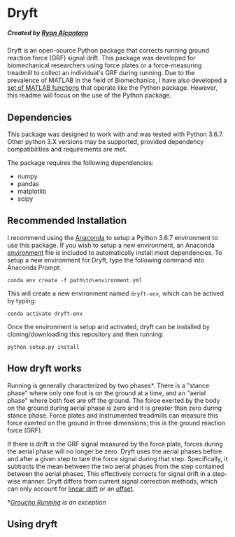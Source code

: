 # Dryft
##### Created by [Ryan Alcantara](https://alcantarar.github.io)

Dryft is an open-source Python package that corrects running ground reaction force (GRF) 
signal drift. This package was developed for biomechanical researchers using force plates
or a force-measuring treadmill to collect an individual's GRF during running. Due to the
prevalence of MATLAB in the field of Biomechanics, I have also developed a [set of 
MATLAB functions](MATLAB) that operate like the Python package. However, this readme will 
focus on the use of the Python package.

## Dependencies
This package was designed to work with and was tested with Python 3.6.7. 
Other python 3.X versions may be supported, provided dependency compatibilities and requirements are met.

The package requires the following dependencies: 
* numpy
* pandas
* matplotlib
* scipy

## Recommended Installation

I recommend using the [Anaconda](https://www.anaconda.com/distribution/#download-section) to setup a Python 3.6.7 environment to use this package.
If you wish to setup a new environment, an Anaconda [environment](environment.yml) file is included
to automatically install most dependencies. To setup a new environment for Dryft, type the following 
command into Anaconda Prompt:
```
conda env create -f path\to\environment.yml
```
This will create a new environment named `dryft-env`, which can be actived by typing:
```
conda activate dryft-env
```
Once the environment is setup and activated, dryft can be installed by cloning/downloading
this repository and then running:
```
python setup.py install
```

## How dryft works
Running is generally characterized by two phases*. There is a "stance phase" where only one foot is on the ground 
at a time, and an "aerial phase" where both feet are off the ground. The force exerted by the body on the ground during 
aerial phase is zero and it is greater than zero during stance phase. Force plates and instrumented treadmills can 
measure this force exerted on the ground in three dimensions; this is the ground reaction force (GRF).

If there is drift in the GRF signal measured by the force plate, forces during the aerial phase will no longer be zero.
Dryft uses the aerial phases before and after a given step to tare the force signal during that step. Specifically, it 
subtracts the mean between the two aerial phases from the step contained between the aerial phases. This effectively 
corrects for signal drift in a step-wise manner. Dryft differs from current signal correction methods, which can 
only account for [linear drift](https://docs.scipy.org/doc/scipy/reference/generated/scipy.signal.detrend.html) or an 
[offset](https://www.c-motion.com/v3dwiki/index.php/FP_ZERO). 

**[Groucho Running](https://www.ncbi.nlm.nih.gov/pubmed/3610929) is an exception* 
## Using dryft
